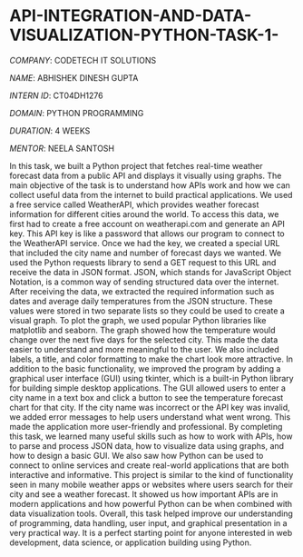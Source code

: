 # API-INTEGRATION-AND-DATA-VISUALIZATION-PYTHON-TASK-1-

*COMPANY*: CODETECH IT SOLUTIONS

*NAME*: ABHISHEK DINESH GUPTA

*INTERN ID*: CT04DH1276

*DOMAIN*: PYTHON PROGRAMMING

*DURATION*: 4 WEEKS

*MENTOR*: NEELA SANTOSH

In this task, we built a Python project that fetches real-time weather forecast data from a public API and displays it visually using graphs. The main objective of the task is to understand how APIs work and how we can collect useful data from the internet to build practical applications. We used a free service called WeatherAPI, which provides weather forecast information for different cities around the world. To access this data, we first had to create a free account on weatherapi.com and generate an API key. This API key is like a password that allows our program to connect to the WeatherAPI service. Once we had the key, we created a special URL that included the city name and number of forecast days we wanted. We used the Python requests library to send a GET request to this URL and receive the data in JSON format. JSON, which stands for JavaScript Object Notation, is a common way of sending structured data over the internet. After receiving the data, we extracted the required information such as dates and average daily temperatures from the JSON structure. These values were stored in two separate lists so they could be used to create a visual graph. To plot the graph, we used popular Python libraries like matplotlib and seaborn. The graph showed how the temperature would change over the next five days for the selected city. This made the data easier to understand and more meaningful to the user. We also included labels, a title, and color formatting to make the chart look more attractive. In addition to the basic functionality, we improved the program by adding a graphical user interface (GUI) using tkinter, which is a built-in Python library for building simple desktop applications. The GUI allowed users to enter a city name in a text box and click a button to see the temperature forecast chart for that city. If the city name was incorrect or the API key was invalid, we added error messages to help users understand what went wrong. This made the application more user-friendly and professional. By completing this task, we learned many useful skills such as how to work with APIs, how to parse and process JSON data, how to visualize data using graphs, and how to design a basic GUI. We also saw how Python can be used to connect to online services and create real-world applications that are both interactive and informative. This project is similar to the kind of functionality seen in many mobile weather apps or websites where users search for their city and see a weather forecast. It showed us how important APIs are in modern applications and how powerful Python can be when combined with data visualization tools. Overall, this task helped improve our understanding of programming, data handling, user input, and graphical presentation in a very practical way. It is a perfect starting point for anyone interested in web development, data science, or application building using Python.

